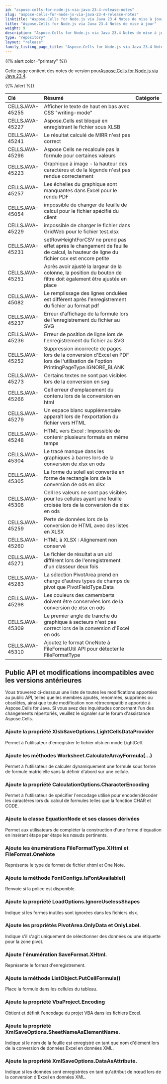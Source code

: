 ```yaml
---
id: "aspose-cells-for-node-js-via-java-23-4-release-notes"
slug: "aspose-cells-for-node-js-via-java-23-4-release-notes"
linktitle: "Aspose.Cells for Node.js via Java 23.4 Notes de mise à jour"
title: "Aspose.Cells for Node.js via Java 23.4 Notes de mise à jour"
weight: 9
description: "Aspose.Cells for Node.js via Java 23.4 Notes de mise à jour – the latest updates and fixes."
type: "repository"
layout: "release"
family_listing_page_title: "Aspose.Cells for Node.js via Java 23.4 Notes de mise à jour"
---
```

{{% alert color="primary" %}}

 Cette page contient des notes de version pour[Aspose.Cells for Node.js via Java 23.4](https://releases.aspose.com/cells/nodejs/new-releases/aspose.cells-for-node.js-via-java-23.4/).

{{% /alert %}}

|**Clé**|**Résumé**|**Catégorie**|
| :- | :- | :- |
|CELLSJAVA-45255|Afficher le texte de haut en bas avec CSS "writing-mode"|
|CELLSJAVA-45227|Aspose.Cells est bloqué en enregistrant le fichier sous XLSB|
|CELLSJAVA-45241|Le résultat calculé de MIRR n'est pas correct|
|CELLSJAVA-45296|Aspose Cells ne recalcule pas la formule pour certaines valeurs|
|CELLSJAVA-45223|Graphique à image - la hauteur des caractères et de la légende n'est pas rendue correctement|
|CELLSJAVA-45257| Les échelles du graphique sont manquantes dans Excel pour le rendu PDF|
|CELLSJAVA-45054|impossible de changer de feuille de calcul pour le fichier spécifié du client|
|CELLSJAVA-45229|impossible de charger le fichier dans GridWeb pour le fichier test.xlsx|
|CELLSJAVA-45231|setRowHeightForCSV ne prend pas effet après le changement de feuille de calcul, la hauteur de ligne du fichier csv est encore petite|
|CELLSJAVA-45251|Après avoir ajusté la largeur de la colonne, la position du bouton de filtre doit également être ajustée en place|
|CELLSJAVA-45082|Le remplissage des lignes ondulées est différent après l'enregistrement du fichier au format pdf|
|CELLSJAVA-45237|Erreur d'affichage de la formule lors de l'enregistrement du fichier au SVG|
|CELLSJAVA-45236|Erreur de position de ligne lors de l'enregistrement du fichier au SVG|
|CELLSJAVA-45252|Suppression incorrecte de pages lors de la conversion d'Excel en PDF lors de l'utilisation de l'option PrintingPageType.IGNORE_BLANK|
|CELLSJAVA-45273|Certains textes ne sont pas visibles lors de la conversion en svg|
|CELLSJAVA-45266|Cell erreur d'emplacement du contenu lors de la conversion en html|
|CELLSJAVA-45279|Un espace blanc supplémentaire apparaît lors de l'exportation du fichier vers HTML|
|CELLSJAVA-45248| HTML vers Excel : Impossible de contenir plusieurs formats en même temps|
|CELLSJAVA-45304|Le tracé manque dans les graphiques à barres lors de la conversion de xlsx en ods|
|CELLSJAVA-45305|La forme du soleil est convertie en forme de rectangle lors de la conversion de ods en xlsx|
|CELLSJAVA-45308|Cell les valeurs ne sont pas visibles pour les cellules ayant une feuille croisée lors de la conversion de xlsx en ods|
|CELLSJAVA-45259|Perte de données lors de la conversion de HTML avec des listes en XLSX|
|CELLSJAVA-45260|HTML à XLSX : Alignement non conservé|
|CELLSJAVA-45271| Le fichier de résultat a un uid différent lors de l'enregistrement d'un classeur deux fois|
|CELLSJAVA-45283|La sélection PivotArea prend en charge d'autres types de champs de pivot que PivotFieldType.Data|
|CELLSJAVA-45298|Les couleurs des camemberts doivent être conservées lors de la conversion de xlsx en ods|
|CELLSJAVA-45309|Le premier angle de tranche du graphique à secteurs n'est pas correct lors de la conversion d'Excel en ods|
|CELLSJAVA-45310|Ajoutez le format OneNote à FileFormatUtil API pour détecter le FileFormatType|

##  **Public API et modifications incompatibles avec les versions antérieures**

Vous trouverez ci-dessous une liste de toutes les modifications apportées au public API, telles que les membres ajoutés, renommés, supprimés ou obsolètes, ainsi que toute modification non rétrocompatible apportée à Aspose.Cells for Java. Si vous avez des inquiétudes concernant l'un des changements répertoriés, veuillez le signaler sur le forum d'assistance Aspose.Cells.

###  **Ajoute la propriété XlsbSaveOptions.LightCellsDataProvider**

Permet à l'utilisateur d'enregistrer le fichier xlsb en mode LightCell.

###  **Ajoute les méthodes Worksheet.CalculateArrayFormula(...)**

Permet à l'utilisateur de calculer dynamiquement une formule sous forme de formule matricielle sans la définir d'abord sur une cellule.

###  **Ajoute la propriété CalculationOptions.CharacterEncoding**

Permet à l'utilisateur de spécifier l'encodage utilisé pour encoder/décoder les caractères lors du calcul de formules telles que la fonction CHAR et CODE.

###  **Ajoute la classe EquationNode et ses classes dérivées**

Permet aux utilisateurs de compléter la construction d'une forme d'équation en insérant étape par étape les nœuds pertinents.

###  **Ajoute les énumérations FileFormatType.XHtml et FileFormat.OneNote**

Représente le type de format de fichier xhtml et One Note.

###  **Ajoute la méthode FontConfigs.IsFontAvailable()**

Renvoie si la police est disponible.

###  **Ajoute la propriété LoadOptions.IgnoreUselessShapes**

Indique si les formes inutiles sont ignorées dans les fichiers xlsx.

###  **Ajoute les propriétés PivotArea.OnlyData et OnlyLabel.**

Indique s'il s'agit uniquement de sélectionner des données ou une étiquette pour la zone pivot.

###  **Ajoute l'énumération SaveFormat.XHtml.**

Représente le format d'enregistrement.

###  **Ajoute la méthode ListObject.PutCellFormula()**

Place la formule dans les cellules du tableau.

###  **Ajoute la propriété VbaProject.Encoding**

Obtient et définit l'encodage du projet VBA dans les fichiers Excel.

###  **Ajoute la propriété XmlSaveOptions.SheetNameAsElementName.**

Indique si le nom de la feuille est enregistré en tant que nom d'élément lors de la conversion de données Excel en données XML.

###  **Ajoute la propriété XmlSaveOptions.DataAsAttribute.**

Indique si les données sont enregistrées en tant qu'attribut de nœud lors de la conversion d'Excel en données XML.
